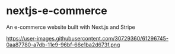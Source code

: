 # nextjs-e-commerce
An e-commerce website built with Next.js and Stripe 

https://user-images.githubusercontent.com/30729360/61296745-0aa87780-a7db-11e9-96bf-66e1ba2d673f.png
